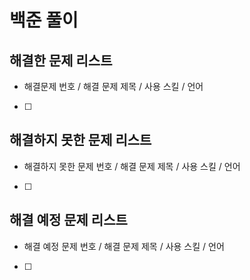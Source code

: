 # 백준 풀이

## 해결한 문제 리스트
 - 해결문제 번호 / 해결 문제 제목 / 사용 스킬 / 언어
 - [ ]

## 해결하지 못한 문제 리스트
 - 해결하지 못한 문제 번호 / 해결 문제 제목 / 사용 스킬 / 언어
 - [ ]

## 해결 예정 문제 리스트
 - 해결 예정 문제 번호 / 해결 문제 제목 / 사용 스킬 / 언어
 - [ ]